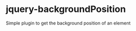 jquery-backgroundPosition
=========================

Simple plugin to get the background position of an element
